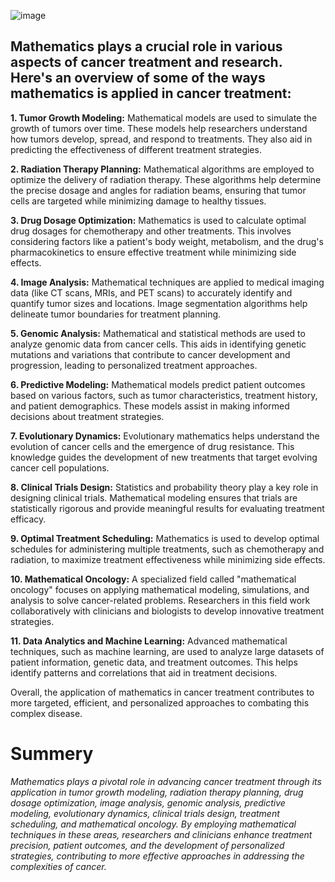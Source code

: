 ![image](https://github.com/sugam1409/MATHEMATICS-IN-CANCER--TREATMENT-/assets/108719999/9cb1d75c-0b93-446f-a901-5f544e7ab326)

## Mathematics plays a crucial role in various aspects of cancer treatment and research. Here's an overview of some of the ways mathematics is applied in cancer treatment:

**1. Tumor Growth Modeling:** Mathematical models are used to simulate the growth of tumors over time. These models help researchers understand how tumors develop, spread, and respond to treatments. They also aid in predicting the effectiveness of different treatment strategies.

**2. Radiation Therapy Planning:** Mathematical algorithms are employed to optimize the delivery of radiation therapy. These algorithms help determine the precise dosage and angles for radiation beams, ensuring that tumor cells are targeted while minimizing damage to healthy tissues.

**3. Drug Dosage Optimization:** Mathematics is used to calculate optimal drug dosages for chemotherapy and other treatments. This involves considering factors like a patient's body weight, metabolism, and the drug's pharmacokinetics to ensure effective treatment while minimizing side effects.

**4. Image Analysis:** Mathematical techniques are applied to medical imaging data (like CT scans, MRIs, and PET scans) to accurately identify and quantify tumor sizes and locations. Image segmentation algorithms help delineate tumor boundaries for treatment planning.

**5. Genomic Analysis:** Mathematical and statistical methods are used to analyze genomic data from cancer cells. This aids in identifying genetic mutations and variations that contribute to cancer development and progression, leading to personalized treatment approaches.

**6. Predictive Modeling:** Mathematical models predict patient outcomes based on various factors, such as tumor characteristics, treatment history, and patient demographics. These models assist in making informed decisions about treatment strategies.

**7. Evolutionary Dynamics:** Evolutionary mathematics helps understand the evolution of cancer cells and the emergence of drug resistance. This knowledge guides the development of new treatments that target evolving cancer cell populations.

**8. Clinical Trials Design:** Statistics and probability theory play a key role in designing clinical trials. Mathematical modeling ensures that trials are statistically rigorous and provide meaningful results for evaluating treatment efficacy.

**9. Optimal Treatment Scheduling:** Mathematics is used to develop optimal schedules for administering multiple treatments, such as chemotherapy and radiation, to maximize treatment effectiveness while minimizing side effects.

**10. Mathematical Oncology:** A specialized field called "mathematical oncology" focuses on applying mathematical modeling, simulations, and analysis to solve cancer-related problems. Researchers in this field work collaboratively with clinicians and biologists to develop innovative treatment strategies.

**11. Data Analytics and Machine Learning:** Advanced mathematical techniques, such as machine learning, are used to analyze large datasets of patient information, genetic data, and treatment outcomes. This helps identify patterns and correlations that aid in treatment decisions.

Overall, the application of mathematics in cancer treatment contributes to more targeted, efficient, and personalized approaches to combating this complex disease.

# Summery
*Mathematics plays a pivotal role in advancing cancer treatment through its application in tumor growth modeling, radiation therapy planning, drug dosage optimization, image analysis, genomic analysis, predictive modeling, evolutionary dynamics, clinical trials design, treatment scheduling, and mathematical oncology. By employing mathematical techniques in these areas, researchers and clinicians enhance treatment precision, patient outcomes, and the development of personalized strategies, contributing to more effective approaches in addressing the complexities of cancer.*



